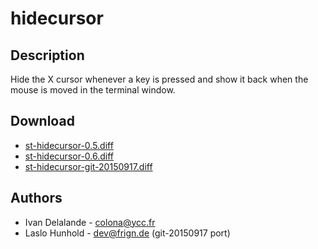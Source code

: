 hidecursor
==========

Description
-----------

Hide the X cursor whenever a key is pressed and show it back when the mouse
is moved in the terminal window.

Download
--------

* [st-hidecursor-0.5.diff](st-hidecursor-0.5.diff)
* [st-hidecursor-0.6.diff](st-hidecursor-0.6.diff)
* [st-hidecursor-git-20150917.diff](st-hidecursor-git-20150917.diff)

Authors
-------

 * Ivan Delalande - colona@ycc.fr
 * Laslo Hunhold - dev@frign.de (git-20150917 port)
